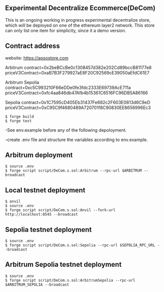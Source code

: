 ## Experimental Decentralize Ecommerce(DeCom)

This is an ongoing working in progress experimental decentralize store, which will be deployed on one of the ethereum layer2 network. This store can only list one item for simplicity, since it a demo version. 

## Contract address

website: https://apsostore.com

Arbitrum
contract=0x2beBCcBe0c1308457d382e202Cd89bccB81177e8
priceV3Contract=0xaB7B3F279927aE8F20C92569cE39050aEfdC61E7

Arbitrum Sepolia
contract=0xc5C993210F66eDDe0fe3fdc2333E69739AcE711a
priceV3Contract=0xfc4aa846db47Afb4b15361C6516FC96DB5A86166

Sepolia
contract=0x1C7595cD405Eb31437Fe682c2F603E0813d6C9eD
priceV3Contract=0xC95C9f4680489A720701f8C90830EE8656996Ec3


```
$ forge build
$ forge test
```

-See env.example before any of the following depoloyment.

-create .env file and structure the variables according to env.example.


## Arbitrum deployment

```
$ source .env
$ forge script script/DeCom.s.sol:Arbitrum --rpc-url $ARBITRUM --broadcast 
```


## Local testnet deployment

```
$ anvil
$ source .env
$ forge script script/DeCom.s.sol:Anvil --fork-url http://localhost:8545 --broadcast
```

## Sepolia testnet deployment

```
$ source .env
$ forge script script/DeCom.s.sol:Sepolia --rpc-url $SEPOLIA_RPC_URL --broadcast
```


## Arbitrum Sepolia testnet deployment

```
$ source .env
$ forge script script/DeCom.s.sol:ArbitrumSepolia --rpc-url $ARBITRUM_SEPOLIA --broadcast 
```








